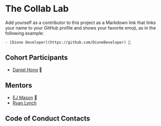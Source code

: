 # The Collab Lab

Add yourself as a contributor to this project as a Markdown link that links your name to your GitHub profile and shows your favorite emoji, as in the following example:

    - [Dione Developer](https://github.com/DioneDeveloper) 💅

## Cohort Participants

- [Daniel Hong](https://github.com/daniel-sj-hong) 🤯

## Mentors

- [EJ Mason](https://github.com/mxmason) 🐧
- [Ryan Lynch](https://github.com/shiftyp)

## Code of Conduct Contacts
